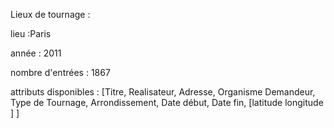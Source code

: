 Lieux de tournage :

lieu :Paris 

année : 2011

nombre d'entrées : 1867

attributs disponibles : [Titre, Realisateur, Adresse, Organisme Demandeur, Type de Tournage, Arrondissement, Date début, Date fin, [latitude longitude ] ] 
